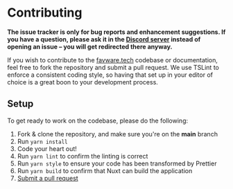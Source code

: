 # Contributing

**The issue tracker is only for bug reports and enhancement suggestions. If you have a question, please ask it in the [Discord server](https://join.favware.tech) instead of opening an issue – you will get redirected there anyway.**

If you wish to contribute to the [favware.tech](https://favware.tech) codebase or documentation, feel free to fork the repository and submit a pull request. We use TSLint to enforce a consistent coding style, so having that set up in your editor of choice is a great boon to your development process.

## Setup

To get ready to work on the codebase, please do the following:

1. Fork & clone the repository, and make sure you're on the **main** branch
2. Run `yarn install`
3. Code your heart out!
4. Run `yarn lint` to confirm the linting is correct
5. Run `yarn style` to ensure your code has been transformed by Prettier
6. Run `yarn build` to confirm that Nuxt can build the application
7. [Submit a pull request](https://github.com/favware/website/compare)

